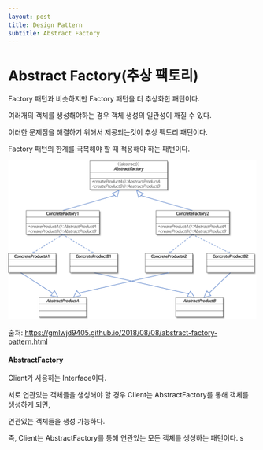 ```yaml
---
layout: post
title: Design Pattern
subtitle: Abstract Factory
---
```

# Abstract Factory(추상 팩토리)
Factory 패턴과 비슷하지만 Factory 패턴을 더 추상화한 패턴이다.

여러개의 객체를 생성해야하는 경우 객체 생성의 일관성이 깨질 수 있다.

이러한 문제점을 해결하기 위해서 제공되는것이 추상 팩토리 패턴이다.

Factory 패턴의 한계를 극복해야 할 때 적용해야 하는 패턴이다.


![Abstract Factory Image](assets/img/abstract-factory-pattern.png)

출처: https://gmlwjd9405.github.io/2018/08/08/abstract-factory-pattern.html

#### AbstractFactory
Client가 사용하는 Interface이다.

서로 연관있는 객체들을 생성해야 할 경우 Client는 AbstractFactory를 통해 객체를 생성하게 되면,

연관있는 객체들을 생성 가능하다.

즉, Client는 AbstractFactory를 통해 연관있는 모든 객체를 생성하는 패턴이다.
s
